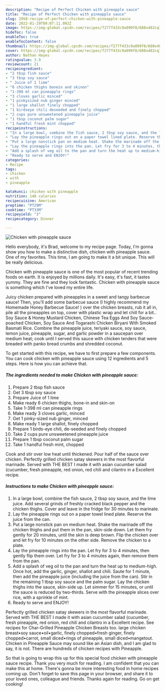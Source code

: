 ```yaml
---
description: "Recipe of Perfect Chicken with pineapple sauce"
title: "Recipe of Perfect Chicken with pineapple sauce"
slug: 2958-recipe-of-perfect-chicken-with-pineapple-sauce
date: 2022-01-29T09:07:11.092Z
image: https://img-global.cpcdn.com/recipes/f277f433c9a099f8/680x482cq70/chicken-with-pineapple-sauce-recipe-main-photo.jpg
hideToc: false
enableToc: true
enableTocContent: false
thumbnail: https://img-global.cpcdn.com/recipes/f277f433c9a099f8/680x482cq70/chicken-with-pineapple-sauce-recipe-main-photo.jpg
cover: https://img-global.cpcdn.com/recipes/f277f433c9a099f8/680x482cq70/chicken-with-pineapple-sauce-recipe-main-photo.jpg
author: Nathan Hayes
ratingvalue: 3.9
reviewcount: 21
recipeingredient:
- "2 tbsp fish sauce"
- "3 tbsp soy sauce"
- " Juice of 1 lime"
- "6 chicken thighs bonein and skinon"
- "1-398 ml can pineapple rings"
- "3 cloves garlic minced"
- "1 pinkysized nub ginger minced"
- "1 large shallot finely chopped"
- "1 birdseye chili deseeded and finely chopped"
- "2 cups pure unsweetened pineapple juice"
- "1 tbsp coconut palm sugar"
- "1 handful fresh mint chopped"
recipeinstructions:
- "In a large bowl, combine the fish sauce, 2 tbsp soy sauce, and the lime juice. Add several grinds of freshly cracked black pepper and the chicken thighs. Cover and leave in the fridge for 30 minutes to marinate."
- "Lay the pineapple rings out on a paper towel lined plate. Reserve the juice from the can."
- "Put a large nonstick pan on medium heat. Shake the marinade off the chicken thighs and put them in the pan, skin-side down. Let them fry gently for 20 minutes, until the skin is deep brown. Flip the chicken over and let fry for 10 minutes on the other side. Remove the chicken to a plate."
- "Lay the pineapple rings into the pan. Let fry for 3 to 4 minutes, then gently flip them over. Let fry for 3 to 4 minutes again, then remove them from the pan."
- "Add a splash of veg oil to the pan and turn the heat up to medium-high. Once hot, add the garlic, ginger, shallot and chili. Saute for 1 minute, then add the pineapple juice (including the juice from the can). Stir in the remaining 1 tbsp soy sauce and the palm sugar. Lay the chicken thighs into the sauce, skin-side up. Let simmer for 15 minutes, or until the sauce is reduced by two-thirds. Serve with the pineapple slices over rice, with a sprinkle of mint."
- "Ready to serve and ENJOY!"
categories:
- Recipe
tags:
- chicken
- with
- pineapple

katakunci: chicken with pineapple 
nutrition: 148 calories
recipecuisine: American
preptime: "PT29M"
cooktime: "PT33M"
recipeyield: "3"
recipecategory: Dinner

---
```



![Chicken with pineapple sauce](https://img-global.cpcdn.com/recipes/f277f433c9a099f8/680x482cq70/chicken-with-pineapple-sauce-recipe-main-photo.jpg)

Hello everybody, it's Brad, welcome to my recipe page. Today, I'm gonna show you how to make a distinctive dish, chicken with pineapple sauce. One of my favorites. This time, I am going to make it a bit unique. This will be really delicious.

Chicken with pineapple sauce is one of the most popular of recent trending foods on earth. It is enjoyed by millions daily. It's easy, it's fast, it tastes yummy. They are fine and they look fantastic. Chicken with pineapple sauce is something which I've loved my entire life.

Juicy chicken prepared with pineapples in a sweet and tangy barbecue sauce! Then, you&#39;ll add some barbecue sauce (I highly recommend my Homemade Honey Barbecue Sauce! ) over the chicken breasts, rub it all in, pile all the pineapples on top, cover with plastic wrap and let chill for a bit.. Soy Sauce &amp; Honey Mustard Chicken, Chinese Tea Eggs And Soy Sauce-poached Chicken, Soy Sauce And Togarashi Chicken Biryani With Smoked Basmati Rice. Combine the pineapple juice, teriyaki sauce, soy sauce, lemon juice, pineapple, sugar, and garlic powder in a saucepan over medium heat; cook until I served this sauce with chicken tenders that were breaded with panko bread crumbs and shredded coconut.


To get started with this recipe, we have to first prepare a few components. You can cook chicken with pineapple sauce using 12 ingredients and 5 steps. Here is how you can achieve that.

<!--inarticleads1-->

##### The ingredients needed to make Chicken with pineapple sauce:

1. Prepare 2 tbsp fish sauce
1. Get 3 tbsp soy sauce
1. Prepare  Juice of 1 lime
1. Make ready 6 chicken thighs, bone-in and skin-on
1. Take 1-398 ml can pineapple rings
1. Make ready 3 cloves garlic, minced
1. Get 1 pinky-sized nub ginger, minced
1. Make ready 1 large shallot, finely chopped
1. Prepare 1 birds-eye chili, de-seeded and finely chopped
1. Take 2 cups pure unsweetened pineapple juice
1. Prepare 1 tbsp coconut palm sugar
1. Take 1 handful fresh mint, chopped


Cook and stir over low heat until thickened. Pour half of the sauce over chicken. Perfectly grilled chicken satay skewers in the most flavorful marinade. Served with THE BEST I made it with asian cucumber salad (cucumber, fresh pineapple, red onion, red chili and cilantro in a Excellent recipe. 

<!--inarticleads2-->

##### Instructions to make Chicken with pineapple sauce:

1. In a large bowl, combine the fish sauce, 2 tbsp soy sauce, and the lime juice. Add several grinds of freshly cracked black pepper and the chicken thighs. Cover and leave in the fridge for 30 minutes to marinate.
1. Lay the pineapple rings out on a paper towel lined plate. Reserve the juice from the can.
1. Put a large nonstick pan on medium heat. Shake the marinade off the chicken thighs and put them in the pan, skin-side down. Let them fry gently for 20 minutes, until the skin is deep brown. Flip the chicken over and let fry for 10 minutes on the other side. Remove the chicken to a plate.
1. Lay the pineapple rings into the pan. Let fry for 3 to 4 minutes, then gently flip them over. Let fry for 3 to 4 minutes again, then remove them from the pan.
1. Add a splash of veg oil to the pan and turn the heat up to medium-high. Once hot, add the garlic, ginger, shallot and chili. Saute for 1 minute, then add the pineapple juice (including the juice from the can). Stir in the remaining 1 tbsp soy sauce and the palm sugar. Lay the chicken thighs into the sauce, skin-side up. Let simmer for 15 minutes, or until the sauce is reduced by two-thirds. Serve with the pineapple slices over rice, with a sprinkle of mint.
1. Ready to serve and ENJOY!

Perfectly grilled chicken satay skewers in the most flavorful marinade. Served with THE BEST I made it with asian cucumber salad (cucumber, fresh pineapple, red onion, red chili and cilantro in a Excellent recipe. See recipes for Char-Grilled Pineapple Chicken Breasts too. large chicken breast•soy sauce•oil•garlic, finely chopped•fresh ginger, finely chopped•carrot, small diced•rings of pineapple, small diced•mangetout. Chicken in Pineapple Sauce may sound like an Asian dish, and I am glad to say, it is not. There are hundreds of chicken recipes with Pineapple. 

So that is going to wrap this up for this special food chicken with pineapple sauce recipe. Thank you very much for reading. I am confident that you can make this at home. There's gonna be more interesting food in home recipes coming up. Don't forget to save this page in your browser, and share it to your loved ones, colleague and friends. Thanks again for reading. Go on get cooking!
